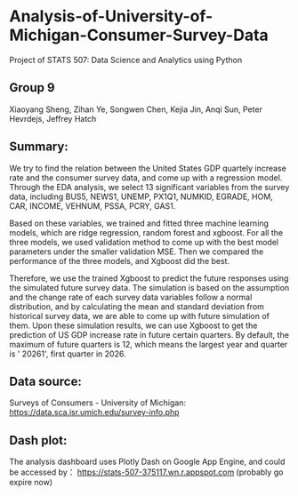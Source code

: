 # Analysis-of-University-of-Michigan-Consumer-Survey-Data
Project of STATS 507: Data Science and Analytics using Python

## Group 9
Xiaoyang Sheng, Zihan Ye, Songwen Chen, Kejia Jin, Anqi Sun, Peter Hevrdejs, Jeffrey Hatch

## Summary:
We try to find the relation between the United States GDP quartely increase rate and the consumer survey data, and come up with a regression model.
Through the EDA analysis, we select 13 significant variables from the survey data, including BUS5, NEWS1, UNEMP, PX1Q1, NUMKID, EGRADE, HOM, CAR, INCOME, VEHNUM, PSSA, PCRY, GAS1. 

Based on these variables, we trained and fitted three machine learning models, which are ridge regression, random forest and xgboost. For all the three models, we used validation method to come up with the best model parameters under the smaller validation MSE. Then we compared the performance of the three models, and Xgboost did the best. 

Therefore, we use the trained Xgboost to predict the future responses using the simulated future survey data. The simulation is based on the assumption and the change rate of each survey data variables follow a normal distribution, and by calculating the mean and standard deviation from historical survey data, we are able to come up with future simulation of them. Upon these simulation results, we can use Xgboost to get the prediction of US GDP increase rate in future certain quarters. By default, the maximum of future quarters is 12, which means the largest year and quarter is ' 20261', first quarter in 2026.


## Data source:
Surveys of Consumers - University of Michigan:
https://data.sca.isr.umich.edu/survey-info.php

## Dash plot:
The analysis dashboard uses Plotly Dash on Google App Engine, and could be accessed by：
https://stats-507-375117.wn.r.appspot.com
(probably go expire now)
